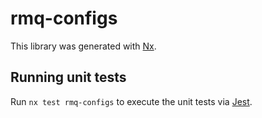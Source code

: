 # rmq-configs

This library was generated with [Nx](https://nx.dev).

## Running unit tests

Run `nx test rmq-configs` to execute the unit tests via [Jest](https://jestjs.io).
